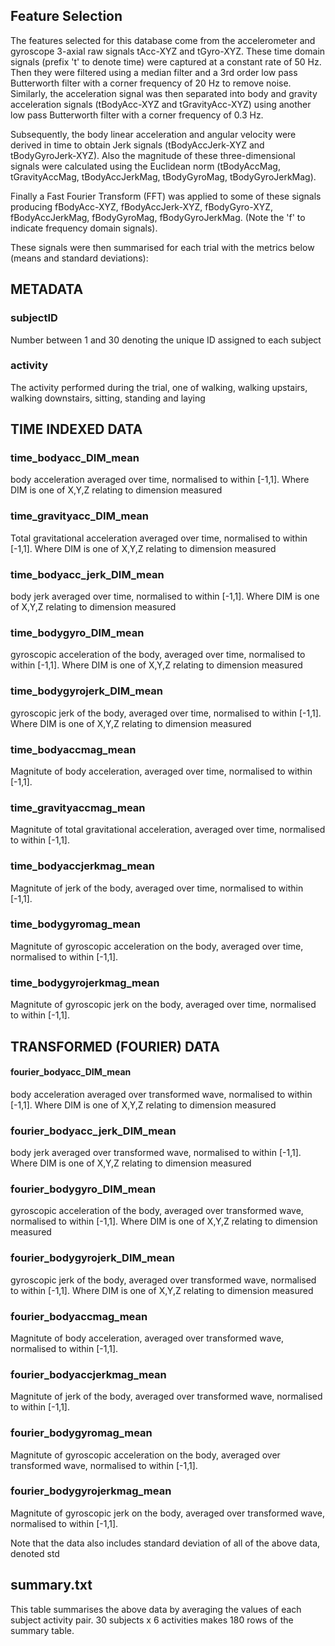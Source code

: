 ## Feature Selection 

The features selected for this database come from the accelerometer and gyroscope 3-axial raw signals tAcc-XYZ and tGyro-XYZ. These time domain signals (prefix 't' to denote time) were captured at a constant rate of 50 Hz. Then they were filtered using a median filter and a 3rd order low pass Butterworth filter with a corner frequency of 20 Hz to remove noise. Similarly, the acceleration signal was then separated into body and gravity acceleration signals (tBodyAcc-XYZ and tGravityAcc-XYZ) using another low pass Butterworth filter with a corner frequency of 0.3 Hz. 

Subsequently, the body linear acceleration and angular velocity were derived in time to obtain Jerk signals (tBodyAccJerk-XYZ and tBodyGyroJerk-XYZ). Also the magnitude of these three-dimensional signals were calculated using the Euclidean norm (tBodyAccMag, tGravityAccMag, tBodyAccJerkMag, tBodyGyroMag, tBodyGyroJerkMag). 

Finally a Fast Fourier Transform (FFT) was applied to some of these signals producing fBodyAcc-XYZ, fBodyAccJerk-XYZ, fBodyGyro-XYZ, fBodyAccJerkMag, fBodyGyroMag, fBodyGyroJerkMag. (Note the 'f' to indicate frequency domain signals). 


These signals were then summarised for each trial with the metrics below (means and standard deviations):

## METADATA

### subjectID
Number between 1 and 30 denoting the unique ID assigned to each subject
### activity
The activity performed during the trial, one of walking, walking upstairs, walking downstairs, sitting, standing and laying
	
## TIME INDEXED DATA	
### time_bodyacc_DIM_mean
body acceleration averaged over time, normalised to within [-1,1]. Where DIM is one of X,Y,Z relating to dimension measured

### time_gravityacc_DIM_mean
Total gravitational acceleration averaged over time, normalised to within [-1,1]. Where DIM is one of X,Y,Z relating to dimension measured

### time_bodyacc_jerk_DIM_mean
body jerk averaged over time, normalised to within [-1,1]. Where DIM is one of X,Y,Z relating to dimension measured

### time_bodygyro_DIM_mean
gyroscopic acceleration of the body, averaged over time, normalised to within [-1,1]. Where DIM is one of X,Y,Z relating to dimension measured

### time_bodygyrojerk_DIM_mean
gyroscopic jerk of the body, averaged over time, normalised to within [-1,1]. Where DIM is one of X,Y,Z relating to dimension measured

### time_bodyaccmag_mean
Magnitute of body acceleration, averaged over time, normalised to within [-1,1].

### time_gravityaccmag_mean
Magnitute of total gravitational acceleration, averaged over time, normalised to within [-1,1].
	
### time_bodyaccjerkmag_mean
Magnitute of jerk of the body, averaged over time, normalised to within [-1,1].

### time_bodygyromag_mean
Magnitute of gyroscopic acceleration on the body, averaged over time, normalised to within [-1,1].

### time_bodygyrojerkmag_mean
Magnitute of gyroscopic jerk on the body, averaged over time, normalised to within [-1,1].
	
	
## TRANSFORMED (FOURIER) DATA

#### fourier_bodyacc_DIM_mean
body acceleration averaged over transformed wave, normalised to within [-1,1]. Where DIM is one of X,Y,Z relating to dimension measured

### fourier_bodyacc_jerk_DIM_mean
body jerk averaged over transformed wave, normalised to within [-1,1]. Where DIM is one of X,Y,Z relating to dimension measured

### fourier_bodygyro_DIM_mean
gyroscopic acceleration of the body, averaged over transformed wave, normalised to within [-1,1]. Where DIM is one of X,Y,Z relating to dimension measured

### fourier_bodygyrojerk_DIM_mean
gyroscopic jerk of the body, averaged over transformed wave, normalised to within [-1,1]. Where DIM is one of X,Y,Z relating to dimension measured

### fourier_bodyaccmag_mean
Magnitute of body acceleration, averaged over transformed wave, normalised to within [-1,1].

### fourier_bodyaccjerkmag_mean
Magnitute of jerk of the body, averaged over transformed wave, normalised to within [-1,1].

### fourier_bodygyromag_mean
Magnitute of gyroscopic acceleration on the body, averaged over transformed wave, normalised to within [-1,1].

### fourier_bodygyrojerkmag_mean
Magnitute of gyroscopic jerk on the body, averaged over transformed wave, normalised to within [-1,1].	

Note that the data also includes standard deviation of all of the above data, denoted std
	
## summary.txt
This table summarises the above data by averaging the values of each subject activity pair. 30 subjects x 6 activities makes 180 rows of the summary table.

